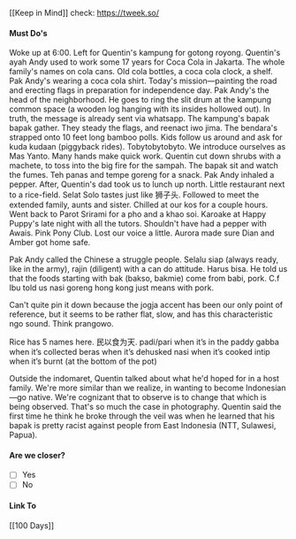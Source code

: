 [[Keep in Mind]]
check: https://tweek.so/
#### Must Do's
Woke up at 6:00. Left for Quentin's kampung for gotong royong. Quentin's ayah Andy used to work some 17 years for Coca Cola in Jakarta. The whole family's names on cola cans. Old cola bottles, a coca cola clock, a shelf. Pak Andy's wearing a coca cola shirt. Today's mission—painting the road and erecting flags in preparation for independence day. Pak Andy's the head of the neighborhood. He goes to ring the slit drum at the kampung common space (a wooden log hanging with its insides hollowed out). In truth, the message is already sent via whatsapp. The kampung's bapak bapak gather. They steady the flags, and reenact iwo jima. The bendara's strapped onto 10 feet long bamboo polls. Kids follow us around and ask for kuda kudaan (piggyback rides). Tobytobytobyto. We introduce ourselves as Mas Yanto. Many hands make quick work. Quentin cut down shrubs with a machete, to toss into the big fire for the sampah. The bapak sit and watch the fumes. Teh panas and tempe goreng for a snack. Pak Andy inhaled a pepper. After, Quentin's dad took us to lunch up north. Little restaurant next to a rice-field. Selat Solo tastes just like 狮子头. Followed to meet the extended family, aunts and sister. Chilled at our kos for a couple hours. Went back to Parot Srirami for a pho and a khao soi. Karoake at Happy Puppy's late night with all the tutors. Shouldn't have had a pepper with Awais. Pink Pony Club. Lost our voice a little. Aurora made sure Dian and Amber got home safe.

Pak Andy called the Chinese a struggle people. Selalu siap (always ready, like in the army), rajin (diligent) with a can do attitude. Harus bisa. He told us that the foods starting with bak (bakso, bakmie) come from babi, pork. C.f Ibu told us nasi goreng hong kong just means with pork. 

Can't quite pin it down because the jogja accent has been our only point of reference, but it seems to be rather flat, slow, and has this characteristic ngo sound. Think prangowo. 

Rice has 5 names here. 民以食为天.
padi/pari when it’s in the paddy
gabba when it’s collected
beras when it’s dehusked 
nasi when it’s cooked
intip when it’s burnt (at the bottom of the pot)

Outside the indomaret, Quentin talked about what he'd hoped for in a host family. We're more similar than we realize, in wanting to become Indonesian—go native. We're cognizant that to observe is to change that which is being observed. That's so much the case in photography. Quentin said the first time he think he broke through the veil was when he learned that his bapak is pretty racist against people from East Indonesia (NTT, Sulawesi, Papua). 
#### Are we closer?
- [ ] Yes
- [ ] No
#### Link To
[[100 Days]]